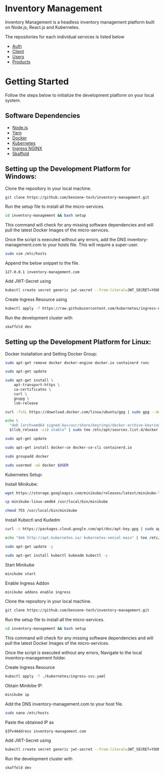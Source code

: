 # Inventory Management

Inventory Management is a headless inventory management platform built on Node.js, React.js and Kubernetes.

The repositories for each individual services is listed below
- [Auth](https://github.com/benzene-tech/inventory-management-auth)
- [Client](https://github.com/benzene-tech/inventory-management-client)
- [Users](https://github.com/benzene-tech/inventory-management-users)
- [Products](https://github.com/benzene-tech/inventory-management-products)

# Getting Started

Follow the steps below to initialize the development platform on your local system.

## Software Dependencies

- [Node.js](https://nodejs.org/)
- [Yarn](https://yarnpkg.com/)
- [Docker](https://docker.com/)
- [Kubernetes](https://kubernetes.io/)
- [Ingress NGINX](https://kubernetes.github.io/ingress-nginx/)
- [Skaffold](https://skaffold.dev)

## Setting up the Development Platform for Windows:

Clone the repository in your local machine.

```sh
git clone https://github.com/benzene-tech/inventory-management.git
```

Run the setup file to install all the micro-services.

```sh
cd inventory-management && bash setup
```

This command will check for any missing software dependencies and will pull the latest Docker Images of the micro-services.

Once the script is executed without any errors, add the DNS inventory-management.com to your hosts file. This will require a super-user.

```sh
sudo vim /etc/hosts
```

Append the below snippet to the file.

```
127.0.0.1 inventory-management.com
```

Add JWT-Secret using

```sh
kubectl create secret generic jwt-secret --from-literal=JWT_SECRET=YOUR_JWT_SECRET
```

Create Ingress Resource using

```sh
kubectl apply -f https://raw.githubusercontent.com/kubernetes/ingress-nginx/controller-v0.46.0/deploy/static/provider/cloud/deploy.yaml
```

Run the development cluster with

```sh
skaffold dev
```

## Setting up the Development Platform for Linux:

Docker Installation and Setting Docker Group:
```sh
sudo apt-get remove docker docker-engine docker.io containerd runc
```

```sh
sudo apt-get update
```

```sh
sudo apt-get install \
    apt-transport-https \
    ca-certificates \
    curl \
    gnupg \
    lsb-release
```

```sh
curl -fsSL https://download.docker.com/linux/ubuntu/gpg | sudo gpg --dearmor -o /usr/share/keyrings/docker-archive-keyring.gpg
```

```sh
echo \
  "deb [arch=amd64 signed-by=/usr/share/keyrings/docker-archive-keyring.gpg] https://download.docker.com/linux/ubuntu \
  $(lsb_release -cs) stable" | sudo tee /etc/apt/sources.list.d/docker.list > /dev/null
```

```sh
sudo apt-get update
```

```sh
sudo apt-get install docker-ce docker-ce-cli containerd.io
```

```sh
sudo groupadd docker
```

```sh
sudo usermod -aG docker $USER
```

Kubernetes Setup:

Install Minikube:
```sh
wget https://storage.googleapis.com/minikube/releases/latest/minikube-linux-amd64
```

```sh
cp minikube-linux-amd64 /usr/local/bin/minikube
```

```sh
chmod 755 /usr/local/bin/minikube
```

Install Kubectl and Kudedm
```sh
curl -s https://packages.cloud.google.com/apt/doc/apt-key.gpg | sudo apt-key add -
```

```sh
echo "deb http://apt.kubernetes.io/ kubernetes-xenial main" | tee /etc/apt/sources.list.d/kubernetes.list
```

```sh
sudo apt-get update -y
```

```sh
sudo apt-get install kubectl kubeadm kubectl -y
```
Start Minikube
```sh
minikube start
```

Enable Ingress Addon

```sh
minikube addons enable ingress
```

Clone the repository in your local machine.

```sh
git clone https://github.com/benzene-tech/inventory-management.git
```

Run the setup file to install all the micro-services.

```sh
cd inventory-management && bash setup
```

This command will check for any missing software dependencies and will pull the latest Docker Images of the micro-services.

Once the script is executed without any errors, Navigate to the local inventory-management folder.

Create Ingress Resource
```sh
kubectl apply -f ./kubernetes/ingress-svc.yaml
```

Obtain Minikibe IP:
```sh
minikube ip
```

Add the DNS inventory-management.com to your host file.
```sh
sudo nano /etc/hosts
```

Paste the obtained IP as
```
$IPv4Address inventory-management.com
```

Add JWT-Secret using
```sh
kubectl create secret generic jwt-secret --from-literal=JWT_SECRET=YOUR_JWT_SECRET
```

Run the development cluster with
```sh
skaffold dev
```

